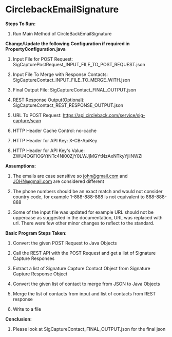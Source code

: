 # CirclebackEmailSignature

<b>Steps To Run:</b>

1. Run Main Method of CircleBackEmailSignature


<b>Change/Update the following Configuration if required in PropertyConfiguration.java</b>

1. Input File for POST Request: SigCapturePostRequest_INPUT_FILE_TO_POST_REQUEST.json

2. Input File To Merge with Response Contacts: SigCaptureContact_INPUT_FILE_TO_MERGE_WITH.json

3. Final Output File: SigCaptureContact_FINAL_OUTPUT.json

4. REST Response Output(Optional): SigCaptureContact_REST_RESPONSE_OUTPUT.json

5. URL To POST Request: https://api.circleback.com/service/sig-capture/scan

6. HTTP Header Cache Control: no-cache

7. HTTP Header for API Key: X-CB-ApiKey

8. HTTP Header for API Key's Value: ZWU4OGFlOGYtNTc4Ni00ZjY0LWJjMGYtNzAxNTkyYjliNWZi


<b>Assumptions:</b>

1. The emails are case sensitive so john@gmail.com and JOHN@gmail.com are considered different

2. The phone numbers should be an exact match and would not consider country code, for example 1-888-888-888 is not equivalent to 888-888-888

3. Some of the input file was updated for example URL should not be uppercase as suggested in the documentation, URL was replaced with url. There were few other minor changes to reflect to the standard.


<b>Basic Program Steps Taken:</b>

1. Convert the given POST Request to Java Objects

2. Call the REST API with the POST Request and get a list of Signature Capture Responses

3. Extract a list of Signature Capture Contact Object from Signature Capture Response Object

4. Convert the given list of contact to merge from JSON to Java Objects

5. Merge the list of contacts from input and list of contacts from REST response

6. Write to a file

<b>Conclusion:</b>

1. Please look at SigCaptureContact_FINAL_OUTPUT.json for the final json

